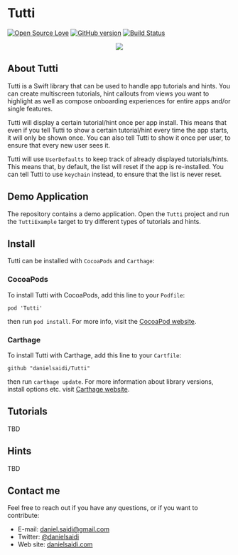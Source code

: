 # Tutti

[![Open Source Love](https://badges.frapsoft.com/os/mit/mit.svg?v=102)](https://github.com/ellerbrock/open-source-badge/)
[![GitHub version](https://badge.fury.io/gh/danielsaidi%2FTutti.svg)](http://badge.fury.io/gh/danielsaidi%2FTutti)
[![Build Status](https://api.travis-ci.org/danielsaidi/Tutti.svg)](https://travis-ci.org/danielsaidi/Tutti)


<p align="center">
    <img src ="Resources/device.gif" />
</p>

## About Tutti

Tutti is a Swift library that can be used to handle app tutorials and hints. You
can create multiscreen tutorials, hint callouts from views you want to highlight
as well as compose onboarding experiences for entire apps and/or single features.

Tutti will display a certain tutorial/hint once per app install. This means that
even if you tell Tutti to show a certain tutorial/hint every time the app starts,
it will only be shown once. You can also tell Tutti to show it once per user, to
ensure that every new user sees it.

Tutti will use `UserDefaults` to keep track of already displayed tutorials/hints.
This means that, by default, the list will reset if the app is re-installed. You
can tell Tutti to use `keychain` instead, to ensure that the list is never reset.


## Demo Application

The repository contains a demo application. Open the `Tutti` project and run the
`TuttiExample` target to try different types of tutorials and hints.


## Install

Tutti can be installed with `CocoaPods` and `Carthage`:

### CocoaPods

To install Tutti with CocoaPods, add this line to your `Podfile`:

```
pod 'Tutti'
```

then run `pod install`. For more info, visit the [CocoaPod website][CocoaPods].

### Carthage

To install Tutti with Carthage, add this line to your `Cartfile`:

```
github "danielsaidi/Tutti"
```

then run `carthage update`. For more information about library versions, install
options etc. visit [Carthage website][Carthage].


## Tutorials

TBD


## Hints

TBD



## Contact me

Feel free to reach out if you have any questions, or if you want to contribute:

* E-mail: [daniel.saidi@gmail.com](mailto:daniel.saidi@gmail.com)
* Twitter: [@danielsaidi](http://www.twitter.com/danielsaidi)
* Web site: [danielsaidi.com](http://www.danielsaidi.com)





[header-image]: SheeeeeeeeetExample/Assets/Images/title-image.png "Sheeeeeeeeeit"
[demo-gif]: Resources/device.gif "Example gif"

[Carthage]: https://github.com/Carthage/Carthage
[CocoaPods]: https://cocoapods.org/
